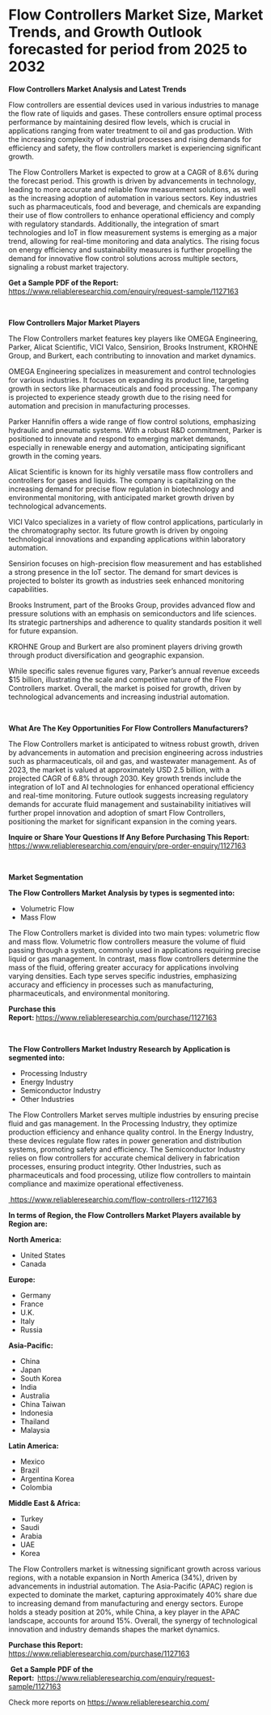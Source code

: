<p><h1>Flow Controllers Market Size, Market Trends, and Growth Outlook forecasted for period from 2025 to 2032</h1></p><p><strong>Flow Controllers Market Analysis and Latest Trends</strong></p>
<p><p>Flow controllers are essential devices used in various industries to manage the flow rate of liquids and gases. These controllers ensure optimal process performance by maintaining desired flow levels, which is crucial in applications ranging from water treatment to oil and gas production. With the increasing complexity of industrial processes and rising demands for efficiency and safety, the flow controllers market is experiencing significant growth.</p><p>The Flow Controllers Market is expected to grow at a CAGR of 8.6% during the forecast period. This growth is driven by advancements in technology, leading to more accurate and reliable flow measurement solutions, as well as the increasing adoption of automation in various sectors. Key industries such as pharmaceuticals, food and beverage, and chemicals are expanding their use of flow controllers to enhance operational efficiency and comply with regulatory standards. Additionally, the integration of smart technologies and IoT in flow measurement systems is emerging as a major trend, allowing for real-time monitoring and data analytics. The rising focus on energy efficiency and sustainability measures is further propelling the demand for innovative flow control solutions across multiple sectors, signaling a robust market trajectory.</p></p>
<p><strong>Get a Sample PDF of the Report:&nbsp;</strong> <a href="https://www.reliableresearchiq.com/enquiry/request-sample/1127163?utm_campaign=2730&utm_medium=2&utm_source=Github&utm_content=ia&utm_term=10042025&utm_id=flow-controllers">https://www.reliableresearchiq.com/enquiry/request-sample/1127163</a></p>
<p>&nbsp;</p>
<p><strong>Flow Controllers Major Market Players</strong></p>
<p><p>The Flow Controllers market features key players like OMEGA Engineering, Parker, Alicat Scientific, VICI Valco, Sensirion, Brooks Instrument, KROHNE Group, and Burkert, each contributing to innovation and market dynamics.</p><p>OMEGA Engineering specializes in measurement and control technologies for various industries. It focuses on expanding its product line, targeting growth in sectors like pharmaceuticals and food processing. The company is projected to experience steady growth due to the rising need for automation and precision in manufacturing processes.</p><p>Parker Hannifin offers a wide range of flow control solutions, emphasizing hydraulic and pneumatic systems. With a robust R&D commitment, Parker is positioned to innovate and respond to emerging market demands, especially in renewable energy and automation, anticipating significant growth in the coming years.</p><p>Alicat Scientific is known for its highly versatile mass flow controllers and controllers for gases and liquids. The company is capitalizing on the increasing demand for precise flow regulation in biotechnology and environmental monitoring, with anticipated market growth driven by technological advancements.</p><p>VICI Valco specializes in a variety of flow control applications, particularly in the chromatography sector. Its future growth is driven by ongoing technological innovations and expanding applications within laboratory automation.</p><p>Sensirion focuses on high-precision flow measurement and has established a strong presence in the IoT sector. The demand for smart devices is projected to bolster its growth as industries seek enhanced monitoring capabilities.</p><p>Brooks Instrument, part of the Brooks Group, provides advanced flow and pressure solutions with an emphasis on semiconductors and life sciences. Its strategic partnerships and adherence to quality standards position it well for future expansion.</p><p>KROHNE Group and Burkert are also prominent players driving growth through product diversification and geographic expansion.</p><p>While specific sales revenue figures vary, Parker’s annual revenue exceeds $15 billion, illustrating the scale and competitive nature of the Flow Controllers market. Overall, the market is poised for growth, driven by technological advancements and increasing industrial automation.</p></p>
<p>&nbsp;</p>
<p><strong>What Are The Key Opportunities For Flow Controllers Manufacturers?</strong></p>
<p><p>The Flow Controllers market is anticipated to witness robust growth, driven by advancements in automation and precision engineering across industries such as pharmaceuticals, oil and gas, and wastewater management. As of 2023, the market is valued at approximately USD 2.5 billion, with a projected CAGR of 6.8% through 2030. Key growth trends include the integration of IoT and AI technologies for enhanced operational efficiency and real-time monitoring. Future outlook suggests increasing regulatory demands for accurate fluid management and sustainability initiatives will further propel innovation and adoption of smart Flow Controllers, positioning the market for significant expansion in the coming years.</p></p>
<p><strong>Inquire or Share Your Questions If Any Before Purchasing This Report:</strong> <a href="https://www.reliableresearchiq.com/enquiry/pre-order-enquiry/1127163?utm_campaign=2730&utm_medium=2&utm_source=Github&utm_content=ia&utm_term=10042025&utm_id=flow-controllers">https://www.reliableresearchiq.com/enquiry/pre-order-enquiry/1127163</a></p>
<p>&nbsp;</p>
<p><strong>Market Segmentation</strong></p>
<p><strong>The Flow Controllers Market Analysis by types is segmented into:</strong></p>
<p><ul><li>Volumetric Flow</li><li>Mass Flow</li></ul></p>
<p><p>The Flow Controllers market is divided into two main types: volumetric flow and mass flow. Volumetric flow controllers measure the volume of fluid passing through a system, commonly used in applications requiring precise liquid or gas management. In contrast, mass flow controllers determine the mass of the fluid, offering greater accuracy for applications involving varying densities. Each type serves specific industries, emphasizing accuracy and efficiency in processes such as manufacturing, pharmaceuticals, and environmental monitoring.</p></p>
<p><strong>Purchase this Report:&nbsp;</strong><a href="https://www.reliableresearchiq.com/purchase/1127163?utm_campaign=2730&utm_medium=2&utm_source=Github&utm_content=ia&utm_term=10042025&utm_id=flow-controllers">https://www.reliableresearchiq.com/purchase/1127163</a></p>
<p>&nbsp;</p>
<p><strong>The Flow Controllers Market Industry Research by Application is segmented into:</strong></p>
<p><ul><li>Processing Industry</li><li>Energy Industry</li><li>Semiconductor Industry</li><li>Other Industries</li></ul></p>
<p><p>The Flow Controllers Market serves multiple industries by ensuring precise fluid and gas management. In the Processing Industry, they optimize production efficiency and enhance quality control. In the Energy Industry, these devices regulate flow rates in power generation and distribution systems, promoting safety and efficiency. The Semiconductor Industry relies on flow controllers for accurate chemical delivery in fabrication processes, ensuring product integrity. Other Industries, such as pharmaceuticals and food processing, utilize flow controllers to maintain compliance and maximize operational effectiveness.</p></p>
<p><a href="https://www.reliableresearchiq.com/flow-controllers-r1127163?utm_campaign=2730&utm_medium=2&utm_source=Github&utm_content=ia&utm_term=10042025&utm_id=flow-controllers">&nbsp;https://www.reliableresearchiq.com/flow-controllers-r1127163</a></p>
<p><strong>In terms of Region, the Flow Controllers Market Players available by Region are:</strong></p>
<p>
    <p> <strong> North America: </strong>
        <ul>
            <li>United States</li>
            <li>Canada</li>
        </ul>
        </p> 
    <p> <strong> Europe: </strong>
        <ul>
            <li>Germany</li>
            <li>France</li>
            <li>U.K.</li>
            <li>Italy</li>
            <li>Russia</li>
        </ul>
        </p> 
    <p> <strong> Asia-Pacific: </strong>
        <ul>
            <li>China</li>
            <li>Japan</li>
            <li>South Korea</li>
            <li>India</li>
            <li>Australia</li>
            <li>China Taiwan</li>
            <li>Indonesia</li>
            <li>Thailand</li>
            <li>Malaysia</li>
        </ul>
        </p> 
    <p> <strong> Latin America: </strong>
        <ul>
            <li>Mexico</li>
            <li>Brazil</li>
            <li>Argentina Korea</li>
            <li>Colombia</li>
        </ul>
        </p> 
    <p> <strong> Middle East & Africa: </strong>
        <ul>
            <li>Turkey</li>
            <li>Saudi</li>
            <li>Arabia</li>
            <li>UAE</li>
            <li>Korea</li>
        </ul>
    </p>
    </p>
<p><p>The Flow Controllers market is witnessing significant growth across various regions, with a notable expansion in North America (34%), driven by advancements in industrial automation. The Asia-Pacific (APAC) region is expected to dominate the market, capturing approximately 40% share due to increasing demand from manufacturing and energy sectors. Europe holds a steady position at 20%, while China, a key player in the APAC landscape, accounts for around 15%. Overall, the synergy of technological innovation and industry demands shapes the market dynamics.</p></p>
<p><strong>Purchase this Report: </strong><a href="https://www.reliableresearchiq.com/purchase/1127163?utm_campaign=2730&utm_medium=2&utm_source=Github&utm_content=ia&utm_term=10042025&utm_id=flow-controllers">https://www.reliableresearchiq.com/purchase/1127163</a></p>
<p>&nbsp;<strong>Get a Sample PDF of the Report:&nbsp;&nbsp;</strong><a href="https://www.reliableresearchiq.com/enquiry/request-sample/1127163?utm_campaign=2730&utm_medium=2&utm_source=Github&utm_content=ia&utm_term=10042025&utm_id=flow-controllers">https://www.reliableresearchiq.com/enquiry/request-sample/1127163</a></p>
<p><strong></strong></p>
<p>Check more reports on <a href="https://www.reliableresearchiq.com/?utm_campaign=2730&utm_medium=2&utm_source=Github&utm_content=ia&utm_term=10042025&utm_id=flow-controllers">https://www.reliableresearchiq.com/</a></p>